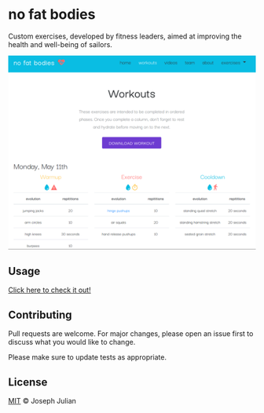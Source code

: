 # no fat bodies

Custom exercises, developed by fitness leaders, aimed at improving the health and well-being of sailors.

![Alt text](/resources/images/snapshot.png) 

## Usage

[Click here to check it out!](https://nofatbodies.com/)

## Contributing

Pull requests are welcome. For major changes, please open an issue first to discuss what you would like to change.

Please make sure to update tests as appropriate.

## License

[MIT](https://choosealicense.com/licenses/mit/) ©  Joseph Julian
